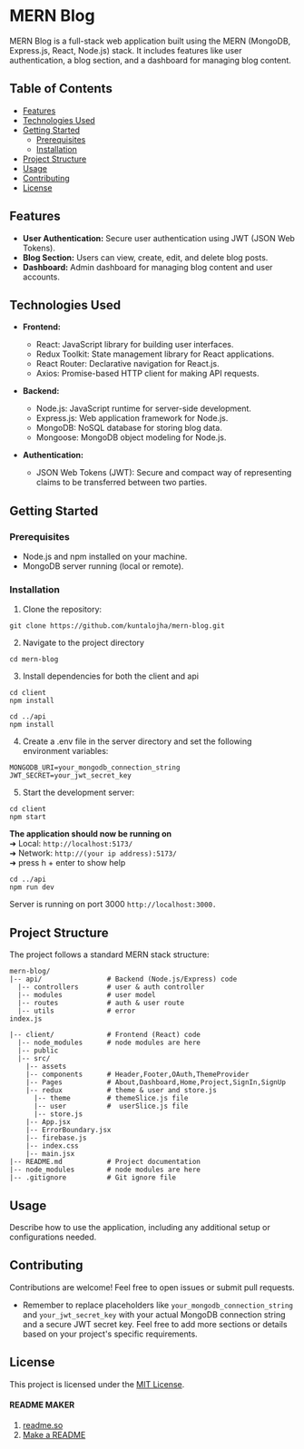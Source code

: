# MERN Blog

MERN Blog is a full-stack web application built using the MERN (MongoDB, Express.js, React, Node.js) stack. It includes features like user authentication, a blog section, and a dashboard for managing blog content.

## Table of Contents

- [Features](#features)
- [Technologies Used](#technologies-used)
- [Getting Started](#getting-started)
  - [Prerequisites](#prerequisites)
  - [Installation](#installation)
- [Project Structure](#project-structure)
- [Usage](#usage)
- [Contributing](#contributing)
- [License](#license)

## Features

- **User Authentication:** Secure user authentication using JWT (JSON Web Tokens).
- **Blog Section:** Users can view, create, edit, and delete blog posts.
- **Dashboard:** Admin dashboard for managing blog content and user accounts.

## Technologies Used

- **Frontend:**

  - React: JavaScript library for building user interfaces.
  - Redux Toolkit: State management library for React applications.
  - React Router: Declarative navigation for React.js.
  - Axios: Promise-based HTTP client for making API requests.

- **Backend:**

  - Node.js: JavaScript runtime for server-side development.
  - Express.js: Web application framework for Node.js.
  - MongoDB: NoSQL database for storing blog data.
  - Mongoose: MongoDB object modeling for Node.js.

- **Authentication:**
  - JSON Web Tokens (JWT): Secure and compact way of representing claims to be transferred between two parties.

## Getting Started

### Prerequisites

- Node.js and npm installed on your machine.
- MongoDB server running (local or remote).

### Installation

1. Clone the repository:

```
git clone https://github.com/kuntalojha/mern-blog.git
```

2. Navigate to the project directory

```
cd mern-blog
```

3. Install dependencies for both the client and api

```
cd client
npm install

cd ../api
npm install
```

4. Create a .env file in the server directory and set the following environment variables:

```
MONGODB_URI=your_mongodb_connection_string
JWT_SECRET=your_jwt_secret_key
```

5. Start the development server:

```
cd client
npm start
```

**The application should now be running on**<br>
➜ Local: `http://localhost:5173/`<br>
➜ Network: `http://(your ip address):5173/`<br>
➜ press h + enter to show help

```
cd ../api
npm run dev

```

Server is running on port 3000 `http://localhost:3000.`

## Project Structure
The project follows a standard MERN stack structure:

```
mern-blog/
|-- api/                # Backend (Node.js/Express) code
  |-- controllers       # user & auth controller
  |-- modules           # user model
  |-- routes            # auth & user route
  |-- utils             # error
index.js

|-- client/             # Frontend (React) code
  |-- node_modules      # node modules are here
  |-- public
  |-- src/
    |-- assets
    |-- components      # Header,Footer,OAuth,ThemeProvider
    |-- Pages           # About,Dashboard,Home,Project,SignIn,SignUp
    |-- redux           # theme & user and store.js
      |-- theme         # themeSlice.js file
      |-- user          #  userSlice.js file
      |-- store.js
    |-- App.jsx
    |-- ErrorBoundary.jsx
    |-- firebase.js
    |-- index.css
    |-- main.jsx
|-- README.md           # Project documentation
|-- node_modules        # node modules are here
|-- .gitignore          # Git ignore file

```

## Usage

Describe how to use the application, including any additional setup or configurations needed.

## Contributing

Contributions are welcome! Feel free to open issues or submit pull requests.

- Remember to replace placeholders like `your_mongodb_connection_string` and `your_jwt_secret_key` with your actual MongoDB connection string and a secure JWT secret key. Feel free to add more sections or details based on your project's specific requirements.

## License

This project is licensed under the [MIT License](https://github.com/kuntalojha/mern-blog?tab=MIT-1-ov-file#readme).

#### README MAKER

1. [readme.so](https://readme.so/editor)
2. [Make a README](https://www.makeareadme.com/)
